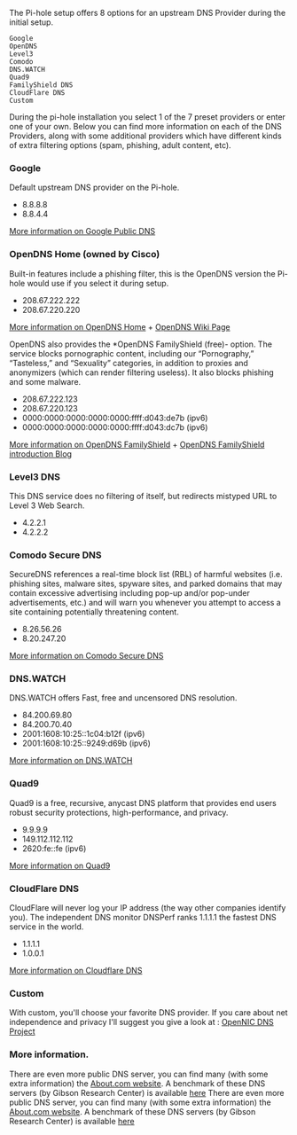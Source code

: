 The Pi-hole setup offers 8 options for an upstream DNS Provider during the initial setup. 
```
Google
OpenDNS
Level3
Comodo
DNS.WATCH
Quad9
FamilyShield DNS
CloudFlare DNS
Custom
```

During the pi-hole installation you select 1 of the 7 preset providers or enter one of your own. Below you can find more information on each of the DNS Providers, along with some additional providers which have different kinds of extra filtering options (spam, phishing, adult content, etc).  

### Google
Default upstream DNS provider on the Pi-hole.

- 8.8.8.8
- 8.8.4.4

[More information on Google Public DNS](https://developers.google.com/speed/public-dns/)

### OpenDNS Home (owned by Cisco)
Built-in features include a phishing filter, this is the OpenDNS version the Pi-hole would use if you select it during setup.

- 208.67.222.222
- 208.67.220.220

[More information on OpenDNS Home](https://use.opendns.com/) + [OpenDNS Wiki Page](https://en.wikipedia.org/wiki/OpenDNS)

OpenDNS also provides the *OpenDNS FamilyShield (free)- option. The service blocks pornographic content, including our “Pornography,” “Tasteless,” and “Sexuality” categories, in addition to proxies and anonymizers (which can render filtering useless). It also blocks phishing and some malware.

- 208.67.222.123
- 208.67.220.123
- 0000:0000:0000:0000:0000:ffff:d043:de7b (ipv6)
- 0000:0000:0000:0000:0000:ffff:d043:dc7b (ipv6)
 
[More information on OpenDNS FamilyShield](https://store.opendns.com/setup/#/familyshield) + [OpenDNS FamilyShield introduction Blog](https://blog.opendns.com/2010/06/23/introducing-familyshield-parental-controls/)

### Level3 DNS
This DNS service does no filtering of itself, but redirects mistyped URL to Level 3 Web Search.

- 4.2.2.1
- 4.2.2.2

### Comodo Secure DNS
SecureDNS references a real-time block list (RBL) of harmful websites (i.e. phishing sites, malware sites, spyware sites, and parked domains that may contain excessive advertising including pop-up and/or pop-under advertisements, etc.) and will warn you whenever you attempt to access a site containing potentially threatening content.

- 8.26.56.26
- 8.20.247.20

[More information on Comodo Secure DNS](https://www.comodo.com/secure-dns/)

### DNS.WATCH
DNS.WATCH offers Fast, free and uncensored DNS resolution.

- 84.200.69.80
- 84.200.70.40
- 2001:1608:10:25::1c04:b12f (ipv6)
- 2001:1608:10:25::9249:d69b (ipv6)

[More information on DNS.WATCH](https://dns.watch/)

### Quad9
Quad9 is a free, recursive, anycast DNS platform that provides end users robust security protections, high-performance, and privacy.

- 9.9.9.9
- 149.112.112.112
- 2620:fe::fe (ipv6)

[More information on Quad9](https://www.quad9.net/about/)

### CloudFlare DNS
CloudFlare will never log your IP address (the way other companies identify you). The independent DNS monitor DNSPerf ranks 1.1.1.1 the fastest DNS service in the world.

- 1.1.1.1
- 1.0.0.1

[More information on Cloudflare DNS](https://cloudflare-dns.com/dns/#explanation)

### Custom
With custom, you'll choose your favorite DNS provider.
If you care about net independence and privacy I'll suggest you give a look at : [OpenNIC DNS Project](https://servers.opennic.org/)


### More information.
There are even more public DNS server, you can find many (with some extra information) the [About.com website](http://pcsupport.about.com/od/tipstricks/a/free-public-dns-servers.htm). A benchmark of these DNS servers (by Gibson Research Center) is available [here](https://www.grc.com/dns/Benchmark.htm)
There are even more public DNS server, you can find many (with some extra information) the [About.com website](http://pcsupport.about.com/od/tipstricks/a/free-public-dns-servers.htm). A benchmark of these DNS servers (by Gibson Research Center) is available [here](https://www.grc.com/dns/Benchmark.htm)
